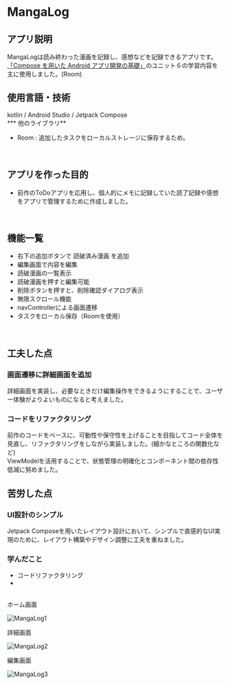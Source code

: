 # MangaLog

## アプリ説明
MangaLogは読み終わった漫画を記録し、感想などを記録できるアプリです。  
 [「Compose を用いた Android アプリ開発の基礎」](https://developer.android.com/courses/android-basics-compose/course?hl=ja)のユニット６の学習内容を主に使用しました。(Room)
<br>  

## 使用言語・技術
kotlin / Android Studio / Jetpack Compose <br>
*** 他のライブラリ**
 - Room : 追加したタスクをローカルストレージに保存するため。
<br>  

## アプリを作った目的
 - 前作のToDoアプリを応用し、個人的にメモに記録していた読了記録や感想をアプリで管理するために作成しました。
<br>  

## 機能一覧
 - 右下の追加ボタンで 読破済み漫画 を追加
 - 編集画面で内容を編集
 - 読破漫画の一覧表示
 - 読破漫画を押すと編集可能
 - 削除ボタンを押すと、削除確認ダイアログ表示
 - 無限スクロール機能
 - navControllerによる画面遷移
 - タスクをローカル保存（Roomを使用）
<br>  

## 工夫した点
### **画面遷移に詳細画面を追加**
詳細画面を実装し、必要なときだけ編集操作をできるようにすることで、ユーザー体験がよりよいものになると考えました。

### **コードをリファクタリング**
前作のコードをベースに、可動性や保守性を上げることを目指してコード全体を見直し、リファクタリングをしながら実装しました。(細かなところの関数化など)  
ViewModelを活用することで、状態管理の明確化とコンポーネント間の依存性低減に努めました。<br>  


## 苦労した点
### **UI設計のシンプル**
Jetpack Composeを用いたレイアウト設計において、シンプルで直感的なUI実現のために、レイアウト構築やデザイン調整に工夫を重ねました。
<br>  

### **学んだこと**
 - コードリファクタリング
 - 

<br>  
ホーム画面

![MangaLog1](https://github.com/user-attachments/assets/c4f95a05-a371-476f-bdbe-c68b1801b11b)

詳細画面

![MangaLog2](https://github.com/user-attachments/assets/81afb4c8-55d2-4ffa-9f19-d0ae54ef0db8)

編集画面

![MangaLog3](https://github.com/user-attachments/assets/8bcc7415-7ef1-4e7f-8618-82d018247fbb)

